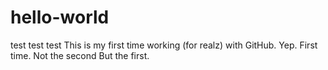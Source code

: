 # hello-world
test test test
This is my first time working (for realz) with GitHub.
Yep. First time.
Not the second
But the first.
